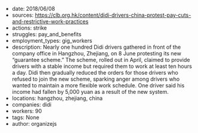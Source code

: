 - date: 2018/06/08
- sources: https://clb.org.hk/content/didi-drivers-china-protest-pay-cuts-and-restrictive-work-practices
- actions: strike
- struggles: pay_and_benefits
- employment_types: gig_workers
- description: Nearly one hundred Didi drivers gathered in front of the company office in Hangzhou, Zhejiang, on 8 June protesting its new “guarantee scheme.” The scheme, rolled out in April, claimed to provide drivers with a stable income but required them to work at least ten hours a day. Didi then gradually reduced the orders for those drivers who refused to join the new scheme, sparking anger among drivers who wanted to maintain a more flexible work schedule. One driver said his income had fallen by 5,000 yuan as a result of the new system.
- locations: hangzhou, zhejiang, china
- companies: didi
- workers: 90
- tags: None
- author: organizejs
